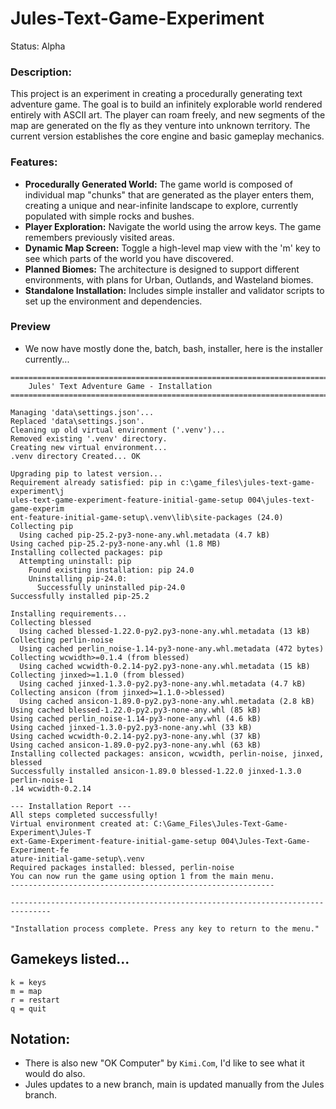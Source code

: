# Jules-Text-Game-Experiment
Status: Alpha

### Description:
This project is an experiment in creating a procedurally generating text adventure game. The goal is to build an infinitely explorable world rendered entirely with ASCII art. The player can roam freely, and new segments of the map are generated on the fly as they venture into unknown territory. The current version establishes the core engine and basic gameplay mechanics.

### Features:
- **Procedurally Generated World:** The game world is composed of individual map "chunks" that are generated as the player enters them, creating a unique and near-infinite landscape to explore, currently populated with simple rocks and bushes.
- **Player Exploration:** Navigate the world using the arrow keys. The game remembers previously visited areas.
- **Dynamic Map Screen:** Toggle a high-level map view with the 'm' key to see which parts of the world you have discovered.
- **Planned Biomes:** The architecture is designed to support different environments, with plans for Urban, Outlands, and Wasteland biomes.
- **Standalone Installation:** Includes simple installer and validator scripts to set up the environment and dependencies.

### Preview
- We now have mostly done the, batch, bash, installer, here is the installer currently...
```
===============================================================================
    Jules' Text Adventure Game - Installation
===============================================================================

Managing 'data\settings.json'...
Replaced 'data\settings.json'.
Cleaning up old virtual environment ('.venv')...
Removed existing '.venv' directory.
Creating new virtual environment...
.venv directory Created... OK

Upgrading pip to latest version...
Requirement already satisfied: pip in c:\game_files\jules-text-game-experiment\j
ules-text-game-experiment-feature-initial-game-setup 004\jules-text-game-experim
ent-feature-initial-game-setup\.venv\lib\site-packages (24.0)
Collecting pip
  Using cached pip-25.2-py3-none-any.whl.metadata (4.7 kB)
Using cached pip-25.2-py3-none-any.whl (1.8 MB)
Installing collected packages: pip
  Attempting uninstall: pip
    Found existing installation: pip 24.0
    Uninstalling pip-24.0:
      Successfully uninstalled pip-24.0
Successfully installed pip-25.2

Installing requirements...
Collecting blessed
  Using cached blessed-1.22.0-py2.py3-none-any.whl.metadata (13 kB)
Collecting perlin-noise
  Using cached perlin_noise-1.14-py3-none-any.whl.metadata (472 bytes)
Collecting wcwidth>=0.1.4 (from blessed)
  Using cached wcwidth-0.2.14-py2.py3-none-any.whl.metadata (15 kB)
Collecting jinxed>=1.1.0 (from blessed)
  Using cached jinxed-1.3.0-py2.py3-none-any.whl.metadata (4.7 kB)
Collecting ansicon (from jinxed>=1.1.0->blessed)
  Using cached ansicon-1.89.0-py2.py3-none-any.whl.metadata (2.8 kB)
Using cached blessed-1.22.0-py2.py3-none-any.whl (85 kB)
Using cached perlin_noise-1.14-py3-none-any.whl (4.6 kB)
Using cached jinxed-1.3.0-py2.py3-none-any.whl (33 kB)
Using cached wcwidth-0.2.14-py2.py3-none-any.whl (37 kB)
Using cached ansicon-1.89.0-py2.py3-none-any.whl (63 kB)
Installing collected packages: ansicon, wcwidth, perlin-noise, jinxed, blessed
Successfully installed ansicon-1.89.0 blessed-1.22.0 jinxed-1.3.0 perlin-noise-1
.14 wcwidth-0.2.14

--- Installation Report ---
All steps completed successfully!
Virtual environment created at: C:\Game_Files\Jules-Text-Game-Experiment\Jules-T
ext-Game-Experiment-feature-initial-game-setup 004\Jules-Text-Game-Experiment-fe
ature-initial-game-setup\.venv
Required packages installed: blessed, perlin-noise
You can now run the game using option 1 from the main menu.
-----------------------------------------------------------

-------------------------------------------------------------------------------

"Installation process complete. Press any key to return to the menu."
```


## Gamekeys listed...
```
k = keys
m = map
r = restart
q = quit
```

## Notation:
- There is also new "OK Computer" by `Kimi.Com`, I'd like to see what it would do also.
- Jules updates  to a new branch, main is updated manually from the Jules branch.

